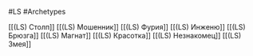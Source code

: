 #LS  #Archetypes

[[(LS) Столп]]
[[(LS) Мошенник]]
[[(LS) Фурия]]
[[(LS) Инженю]]
[[(LS) Брюзга]]
[[(LS) Магнат]]
[[(LS) Красотка]]
[[(LS) Незнакомец]]
[[(LS) Змея]]

